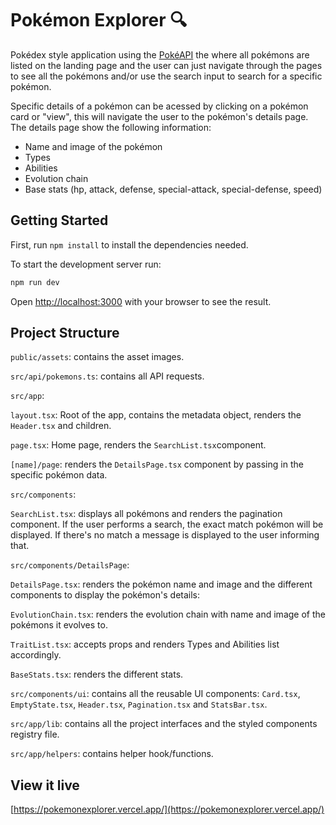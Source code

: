 # Pokémon Explorer 🔍

Pokédex style application using the [PokéAPI](https://pokeapi.co/) the  where all pokémons are listed on the landing page and the user can just navigate through the pages to see all the pokémons and/or use the search input to search for a specific pokémon.

Specific details of a pokémon can be acessed by clicking on a pokémon card or "view", this will navigate the user to the pokémon's details page.
The details page show the following information:
- Name and image of the pokémon
- Types
- Abilities
- Evolution chain
- Base stats (hp, attack, defense, special-attack, special-defense, speed)

## Getting Started

First, run ```npm install``` to install the dependencies needed.

To start the development server run:

```bash
npm run dev
```

Open [http://localhost:3000](http://localhost:3000) with your browser to see the result.

## Project Structure

```public/assets```: contains the asset images.

```src/api/pokemons.ts```: contains all API requests.

```src/app```:

```layout.tsx```: Root of the app, contains the metadata object, renders the ```Header.tsx``` and children.

```page.tsx```: Home page, renders the ```SearchList.tsx```component.

```[name]/page```: renders the ```DetailsPage.tsx``` component by passing in the specific pokémon data.

```src/components```:

```SearchList.tsx```: displays all pokémons and renders the pagination component. If the user performs a search, the exact match pokémon will be displayed. If there's no match a message is displayed to the user informing that.

```src/components/DetailsPage```:

```DetailsPage.tsx```: renders the pokémon name and image and the different components to display the pokémon's details:

```EvolutionChain.tsx```: renders the evolution chain with name and image of the pokémons it evolves to.

```TraitList.tsx```: accepts props and renders Types and Abilities list accordingly.

```BaseStats.tsx```: renders the different stats.

```src/components/ui```: contains all the reusable UI   components: ```Card.tsx```, ```EmptyState.tsx```, ```Header.tsx```, ```Pagination.tsx``` and ```StatsBar.tsx```.

```src/app/lib```: contains all the project interfaces and the styled components registry file.

```src/app/helpers```: contains helper hook/functions.

## View it live
[https://pokemonexplorer.vercel.app/](https://pokemonexplorer.vercel.app/)